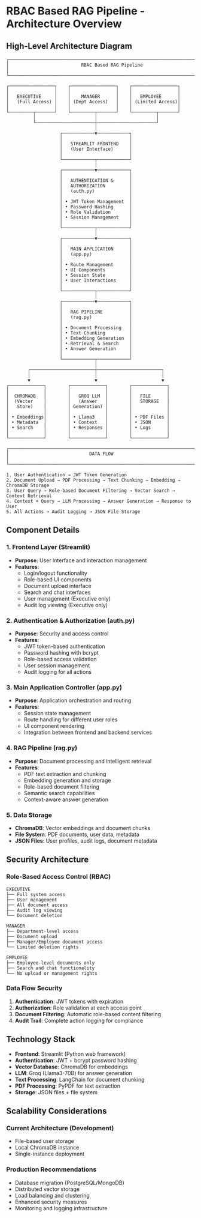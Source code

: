 # RBAC Based RAG Pipeline - Architecture Overview

## High-Level Architecture Diagram

```
┌─────────────────────────────────────────────────────────────────────────────────┐
│                           RBAC Based RAG Pipeline                               │
└─────────────────────────────────────────────────────────────────────────────────┘

┌─────────────────┐    ┌─────────────────┐    ┌─────────────────┐
│                 │    │                 │    │                 │
│   EXECUTIVE     │    │    MANAGER      │    │   EMPLOYEE      │
│   (Full Access) │    │ (Dept Access)   │    │ (Limited Access)│
│                 │    │                 │    │                 │
└─────────┬───────┘    └─────────┬───────┘    └─────────┬───────┘
          │                      │                      │
          └──────────────────────┼──────────────────────┘
                                 │
                    ┌────────────▼────────────┐
                    │                         │
                    │   STREAMLIT FRONTEND    │
                    │   (User Interface)      │
                    │                         │
                    └────────────┬────────────┘
                                 │
                    ┌────────────▼────────────┐
                    │                         │
                    │   AUTHENTICATION &      │
                    │   AUTHORIZATION         │
                    │   (auth.py)             │
                    │                         │
                    │ • JWT Token Management  │
                    │ • Password Hashing      │
                    │ • Role Validation       │
                    │ • Session Management    │
                    │                         │
                    └────────────┬────────────┘
                                 │
                    ┌────────────▼────────────┐
                    │                         │
                    │   MAIN APPLICATION      │
                    │   (app.py)              │
                    │                         │
                    │ • Route Management      │
                    │ • UI Components         │
                    │ • Session State         │
                    │ • User Interactions     │
                    │                         │
                    └────────────┬────────────┘
                                 │
                    ┌────────────▼────────────┐
                    │                         │
                    │   RAG PIPELINE          │
                    │   (rag.py)              │
                    │                         │
                    │ • Document Processing   │
                    │ • Text Chunking         │
                    │ • Embedding Generation  │
                    │ • Retrieval & Search    │
                    │ • Answer Generation     │
                    │                         │
                    └────────────┬────────────┘
                                 │
        ┌────────────────────────┼────────────────────────┐
        │                        │                        │
        ▼                        ▼                        ▼
┌─────────────┐        ┌─────────────┐        ┌─────────────┐
│             │        │             │        │             │
│  CHROMADB   │        │   GROQ LLM  │        │   FILE      │
│  (Vector    │        │   (Answer   │        │   STORAGE   │
│   Store)    │        │ Generation) │        │             │
│             │        │             │        │             │
│ • Embeddings│        │ • Llama3    │        │ • PDF Files │
│ • Metadata  │        │ • Context   │        │ • JSON      │
│ • Search    │        │ • Responses │        │ • Logs      │
│             │        │             │        │             │
└─────────────┘        └─────────────┘        └─────────────┘

┌─────────────────────────────────────────────────────────────────────────────────┐
│                              DATA FLOW                                          │
└─────────────────────────────────────────────────────────────────────────────────┘

1. User Authentication → JWT Token Generation
2. Document Upload → PDF Processing → Text Chunking → Embedding → ChromaDB Storage
3. User Query → Role-based Document Filtering → Vector Search → Context Retrieval
4. Context + Query → LLM Processing → Answer Generation → Response to User
5. All Actions → Audit Logging → JSON File Storage
```

## Component Details

### 1. **Frontend Layer (Streamlit)**
- **Purpose**: User interface and interaction management
- **Features**:
  - Login/logout functionality
  - Role-based UI components
  - Document upload interface
  - Search and chat interfaces
  - User management (Executive only)
  - Audit log viewing (Executive only)

### 2. **Authentication & Authorization (auth.py)**
- **Purpose**: Security and access control
- **Features**:
  - JWT token-based authentication
  - Password hashing with bcrypt
  - Role-based access validation
  - User session management
  - Audit logging for all actions

### 3. **Main Application Controller (app.py)**
- **Purpose**: Application orchestration and routing
- **Features**:
  - Session state management
  - Route handling for different user roles
  - UI component rendering
  - Integration between frontend and backend services

### 4. **RAG Pipeline (rag.py)**
- **Purpose**: Document processing and intelligent retrieval
- **Features**:
  - PDF text extraction and chunking
  - Embedding generation and storage
  - Role-based document filtering
  - Semantic search capabilities
  - Context-aware answer generation

### 5. **Data Storage**
- **ChromaDB**: Vector embeddings and document chunks
- **File System**: PDF documents, user data, metadata
- **JSON Files**: User profiles, audit logs, document metadata

## Security Architecture

### Role-Based Access Control (RBAC)
```
EXECUTIVE
├── Full system access
├── User management
├── All document access
├── Audit log viewing
└── Document deletion

MANAGER
├── Department-level access
├── Document upload
├── Manager/Employee document access
└── Limited deletion rights

EMPLOYEE
├── Employee-level documents only
├── Search and chat functionality
└── No upload or management rights
```

### Data Flow Security
1. **Authentication**: JWT tokens with expiration
2. **Authorization**: Role validation at each access point
3. **Document Filtering**: Automatic role-based content filtering
4. **Audit Trail**: Complete action logging for compliance

## Technology Stack

- **Frontend**: Streamlit (Python web framework)
- **Authentication**: JWT + bcrypt password hashing
- **Vector Database**: ChromaDB for embeddings
- **LLM**: Groq (Llama3-70B) for answer generation
- **Text Processing**: LangChain for document chunking
- **PDF Processing**: PyPDF for text extraction
- **Storage**: JSON files + file system

## Scalability Considerations

### Current Architecture (Development)
- File-based user storage
- Local ChromaDB instance
- Single-instance deployment

### Production Recommendations
- Database migration (PostgreSQL/MongoDB)
- Distributed vector storage
- Load balancing and clustering
- Enhanced security measures
- Monitoring and logging infrastructure
